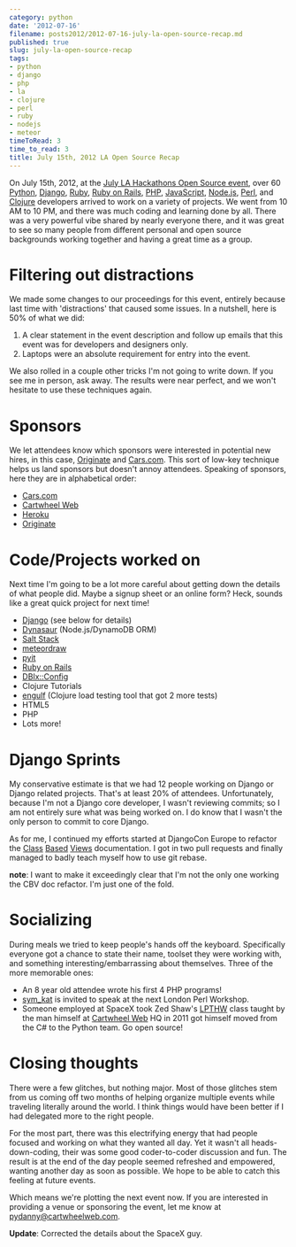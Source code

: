 ```yaml
---
category: python
date: '2012-07-16'
filename: posts2012/2012-07-16-july-la-open-source-recap.md
published: true
slug: july-la-open-source-recap
tags:
- python
- django
- php
- la
- clojure
- perl
- ruby
- nodejs
- meteor
timeToRead: 3
time_to_read: 3
title: July 15th, 2012 LA Open Source Recap
---
```


On July 15th, 2012, at the [July LA Hackathons Open Source
event](http://www.meetup.com/LA-Hackathons/events/64542582/), over 60
[Python](http://python.org), [Django](http://djangoproject.com),
[Ruby](http://www.ruby-lang.org/), [Ruby on
Rails](http://rubyonrails.org/), [PHP](http://www.php.net/),
[JavaScript](http://en.wikipedia.org/wiki/JavaScript),
[Node.js](http://nodejs.org/), [Perl](http://www.perl.org/), and
[Clojure](http://clojure.org) developers arrived to work on a variety of
projects. We went from 10 AM to 10 PM, and there was much coding and
learning done by all. There was a very powerful vibe shared by nearly
everyone there, and it was great to see so many people from different
personal and open source backgrounds working together and having a great
time as a group.

Filtering out distractions
==========================

We made some changes to our proceedings for this event, entirely because
last time with 'distractions' that caused some issues. In a nutshell,
here is 50% of what we did:

1.  A clear statement in the event description and follow up emails that
    this event was for developers and designers only.
2.  Laptops were an absolute requirement for entry into the event.

We also rolled in a couple other tricks I'm not going to write down. If
you see me in person, ask away. The results were near perfect, and we
won't hesitate to use these techniques again.

Sponsors
========

We let attendees know which sponsors were interested in potential new
hires, in this case, [Originate](http://originatelabs.com) and
[Cars.com](http://cars.com). This sort of low-key technique helps us
land sponsors but doesn't annoy attendees. Speaking of sponsors, here
they are in alphabetical order:

-   [Cars.com](http://cars.com)
-   [Cartwheel Web](http://cartwheelweb.com)
-   [Heroku](http://heroku.com)
-   [Originate](http://originatelabs.com)

Code/Projects worked on
=======================

Next time I'm going to be a lot more careful about getting down the
details of what people did. Maybe a signup sheet or an online form?
Heck, sounds like a great quick project for next time!

-   [Django](http://djangoproject.com) (see below for details)
-   [Dynasaur](http://tglines.github.com/dynasaur/) (Node.js/DynamoDB
    ORM)
-   [Salt Stack](https://github.com/saltstack/salt)
-   [meteordraw](https://github.com/philfree/meteordraw)
-   [pyit](https://github.com/harph/pyit)
-   [Ruby on Rails](http://rubyonrails.org/)
-   [DBIx::Config](https://github.com/symkat/DBIx-Config)
-   Clojure Tutorials
-   [engulf](https://github.com/andrewvc/engulf) (Clojure load testing
    tool that got 2 more tests)
-   HTML5
-   PHP
-   Lots more!

Django Sprints
==============

My conservative estimate is that we had 12 people working on Django or
Django related projects. That's at least 20% of attendees.
Unfortunately, because I'm not a Django core developer, I wasn't
reviewing commits; so I am not entirely sure what was being worked on. I
do know that I wasn't the only person to commit to core Django.

As for me, I continued my efforts started at DjangoCon Europe to
refactor the
[Class](https://docs.djangoproject.com/en/dev/topics/class-based-views/)
[Based](https://docs.djangoproject.com/en/dev/ref/class-based-views/)
[Views](https://docs.djangoproject.com/en/dev/ref/class-based-views/mixins/)
documentation. I got in two pull requests and finally managed to badly
teach myself how to use git rebase.

**note**: I want to make it exceedingly clear that I'm not the only one
working the CBV doc refactor. I'm just one of the fold.

Socializing
===========

During meals we tried to keep people's hands off the keyboard.
Specifically everyone got a chance to state their name, toolset they
were working with, and something interesting/embarrassing about
themselves. Three of the more memorable ones:

-   An 8 year old attendee wrote his first 4 PHP programs!
-   [sym_kat](http://twitter.com/sym_kat) is invited to speak at the
    next London Perl Workshop.
-   Someone employed at SpaceX took Zed Shaw's
    [LPTHW](http://learnpythonthehardway.org/) class taught by the man
    himself at [Cartwheel Web](http://cartwheelweb.com) HQ in 2011 got
    himself moved from the C# to the Python team. Go open source!

Closing thoughts
================

There were a few glitches, but nothing major. Most of those glitches
stem from us coming off two months of helping organize multiple events
while traveling literally around the world. I think things would have
been better if I had delegated more to the right people.

For the most part, there was this electrifying energy that had people
focused and working on what they wanted all day. Yet it wasn't all
heads-down-coding, their was some good coder-to-coder discussion and
fun. The result is at the end of the day people seemed refreshed and
empowered, wanting another day as soon as possible. We hope to be able
to catch this feeling at future events.

Which means we're plotting the next event now. If you are interested in
providing a venue or sponsoring the event, let me know at
<pydanny@cartwheelweb.com>.

**Update**: Corrected the details about the SpaceX guy.

